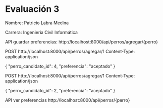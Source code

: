 # Evaluación 3
Nombre: Patricio Labra Medina

Carrera: Ingeniería Civil Informática

API guardar preferencias: http://localhost:8000/api/perros/agregar/{perro}

POST http://localhost:8000/api/perros/agregar/1
Content-Type: application/json

{
  "perro_candidato_id": 4,
  "preferencia": "aceptado"
}

POST http://localhost:8000/api/perros/agregar/1
Content-Type: application/json

{
  "perro_candidato_id": 2,
  "preferencia": "aceptado"
}

API ver preferencias http://localhost:8000/api/perros/{perro}
